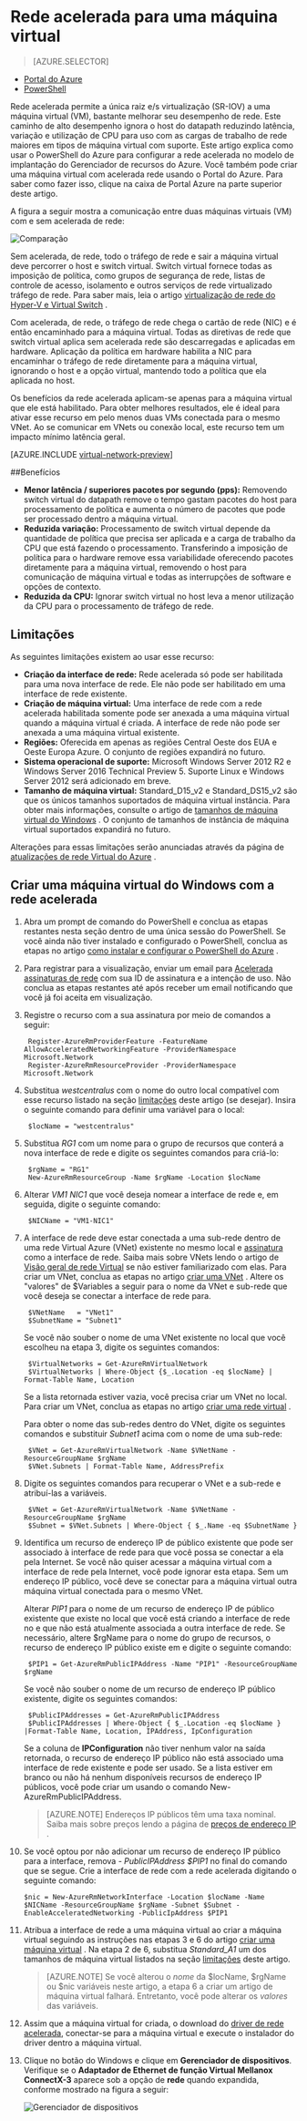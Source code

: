 <properties 
   pageTitle="Acelerada, de rede para uma máquina virtual - PowerShell | Microsoft Azure"
   description="Saiba como configurar a rede acelerada para uma máquina virtual Azure usando o PowerShell."
   services="virtual-network"
   documentationCenter="na"
   authors="jimdial"
   manager="carmonm"
   editor=""
   tags="azure-resource-manager"
/>
<tags 
   ms.service="virtual-network"
   ms.devlang="na"
   ms.topic="article"
   ms.tgt_pltfrm="na"
   ms.workload="infrastructure-services"
   ms.date="09/23/2016"
   ms.author="jdial" />

# <a name="accelerated-networking-for-a-virtual-machine"></a>Rede acelerada para uma máquina virtual

> [AZURE.SELECTOR]
- [Portal do Azure](virtual-network-accelerated-networking-portal.md)
- [PowerShell](virtual-network-accelerated-networking-powershell.md)

Rede acelerada permite a única raiz e/s virtualização (SR-IOV) a uma máquina virtual (VM), bastante melhorar seu desempenho de rede. Este caminho de alto desempenho ignora o host do datapath reduzindo latência, variação e utilização de CPU para uso com as cargas de trabalho de rede maiores em tipos de máquina virtual com suporte. Este artigo explica como usar o PowerShell do Azure para configurar a rede acelerada no modelo de implantação do Gerenciador de recursos do Azure. Você também pode criar uma máquina virtual com acelerada rede usando o Portal do Azure. Para saber como fazer isso, clique na caixa de Portal Azure na parte superior deste artigo.

A figura a seguir mostra a comunicação entre duas máquinas virtuais (VM) com e sem acelerada de rede:

![Comparação](./media/virtual-network-accelerated-networking-powershell/image1.png)

Sem acelerada, de rede, todo o tráfego de rede e sair a máquina virtual deve percorrer o host e switch virtual. Switch virtual fornece todas as imposição de política, como grupos de segurança de rede, listas de controle de acesso, isolamento e outros serviços de rede virtualizado tráfego de rede. Para saber mais, leia o artigo [virtualização de rede do Hyper-V e Virtual Switch](https://technet.microsoft.com/library/jj945275.aspx) .

Com acelerada, de rede, o tráfego de rede chega o cartão de rede (NIC) e é então encaminhado para a máquina virtual. Todas as diretivas de rede que switch virtual aplica sem acelerada rede são descarregadas e aplicadas em hardware. Aplicação da política em hardware habilita a NIC para encaminhar o tráfego de rede diretamente para a máquina virtual, ignorando o host e a opção virtual, mantendo todo a política que ela aplicada no host.

Os benefícios da rede acelerada aplicam-se apenas para a máquina virtual que ele está habilitado. Para obter melhores resultados, ele é ideal para ativar esse recurso em pelo menos duas VMs conectada para o mesmo VNet.  Ao se comunicar em VNets ou conexão local, este recurso tem um impacto mínimo latência geral.

[AZURE.INCLUDE [virtual-network-preview](../../includes/virtual-network-preview.md)]

##<a name="benefits"></a>Benefícios

- **Menor latência / superiores pacotes por segundo (pps):** Removendo switch virtual do datapath remove o tempo gastam pacotes do host para processamento de política e aumenta o número de pacotes que pode ser processado dentro a máquina virtual.
- **Reduzida variação:** Processamento de switch virtual depende da quantidade de política que precisa ser aplicada e a carga de trabalho da CPU que está fazendo o processamento. Transferindo a imposição de política para o hardware remove essa variabilidade oferecendo pacotes diretamente para a máquina virtual, removendo o host para comunicação de máquina virtual e todas as interrupções de software e opções de contexto.
- **Reduzida da CPU:** Ignorar switch virtual no host leva a menor utilização da CPU para o processamento de tráfego de rede.

## <a name="limitations"></a>Limitações

As seguintes limitações existem ao usar esse recurso:
 
- **Criação da interface de rede:** Rede acelerada só pode ser habilitada para uma nova interface de rede.  Ele não pode ser habilitado em uma interface de rede existente.
- **Criação de máquina virtual:** Uma interface de rede com a rede acelerada habilitada somente pode ser anexada a uma máquina virtual quando a máquina virtual é criada. A interface de rede não pode ser anexada a uma máquina virtual existente.
- **Regiões:** Oferecida em apenas as regiões Central Oeste dos EUA e Oeste Europa Azure. O conjunto de regiões expandirá no futuro.
- **Sistema operacional de suporte:** Microsoft Windows Server 2012 R2 e Windows Server 2016 Technical Preview 5. Suporte Linux e Windows Server 2012 será adicionado em breve.
- **Tamanho de máquina virtual:** Standard_D15_v2 e Standard_DS15_v2 são que os únicos tamanhos suportados de máquina virtual instância. Para obter mais informações, consulte o artigo de [tamanhos de máquina virtual do Windows](../virtual-machines/virtual-machines-windows-sizes.md) . O conjunto de tamanhos de instância de máquina virtual suportados expandirá no futuro.

Alterações para essas limitações serão anunciadas através da página de [atualizações de rede Virtual do Azure](https://azure.microsoft.com/updates/accelerated-networking-in-preview) .

## <a name="create-a-windows-vm-with-accelerated-networking"></a>Criar uma máquina virtual do Windows com a rede acelerada

1. Abra um prompt de comando do PowerShell e conclua as etapas restantes nesta seção dentro de uma única sessão do PowerShell. Se você ainda não tiver instalado e configurado o PowerShell, conclua as etapas no artigo [como instalar e configurar o PowerShell do Azure](../powershell-install-configure.md) .
2. Para registrar para a visualização, enviar um email para [Acelerada assinaturas de rede](mailto:axnpreview@microsoft.com?subject=Request%20to%20enable%20subscription%20%3csubscription%20id%3e) com sua ID de assinatura e a intenção de uso. Não conclua as etapas restantes até após receber um email notificando que você já foi aceita em visualização.
3. Registre o recurso com a sua assinatura por meio de comandos a seguir:

        Register-AzureRmProviderFeature -FeatureName AllowAcceleratedNetworkingFeature -ProviderNamespace Microsoft.Network
        Register-AzureRmResourceProvider -ProviderNamespace Microsoft.Network

4. Substitua *westcentralus* com o nome do outro local compatível com esse recurso listado na seção [limitações](#limitations) deste artigo (se desejar). Insira o seguinte comando para definir uma variável para o local:

        $locName = "westcentralus"

5. Substitua *RG1* com um nome para o grupo de recursos que conterá a nova interface de rede e digite os seguintes comandos para criá-lo:

        $rgName = "RG1"
        New-AzureRmResourceGroup -Name $rgName -Location $locName

6. Alterar *VM1 NIC1* que você deseja nomear a interface de rede e, em seguida, digite o seguinte comando:

        $NICName = "VM1-NIC1"

7. A interface de rede deve estar conectada a uma sub-rede dentro de uma rede Virtual Azure (VNet) existente no mesmo local e [assinatura](../azure-glossary-cloud-terminology.md#subscription) como a interface de rede. Saiba mais sobre VNets lendo o artigo de [Visão geral de rede Virtual](virtual-networks-overview.md) se não estiver familiarizado com elas. Para criar um VNet, conclua as etapas no artigo [criar uma VNet](virtual-networks-create-vnet-arm-ps.md) . Altere os "valores" de $Variables a seguir para o nome da VNet e sub-rede que você deseja se conectar a interface de rede para.

        $VNetName   = "VNet1"
        $SubnetName = "Subnet1"

    Se você não souber o nome de uma VNet existente no local que você escolheu na etapa 3, digite os seguintes comandos:
        
        $VirtualNetworks = Get-AzureRmVirtualNetwork
        $VirtualNetworks | Where-Object {$_.Location -eq $locName} | Format-Table Name, Location
        
    Se a lista retornada estiver vazia, você precisa criar um VNet no local. Para criar um VNet, conclua as etapas no artigo [criar uma rede virtual](virtual-networks-create-vnet-arm-ps.md) .

    Para obter o nome das sub-redes dentro do VNet, digite os seguintes comandos e substituir *Subnet1* acima com o nome de uma sub-rede:
        
        $VNet = Get-AzureRmVirtualNetwork -Name $VNetName -ResourceGroupName $rgName
        $VNet.Subnets | Format-Table Name, AddressPrefix

8. Digite os seguintes comandos para recuperar o VNet e a sub-rede e atribuí-las a variáveis.

        $VNet = Get-AzureRmVirtualNetwork -Name $VNetName -ResourceGroupName $rgName
        $Subnet = $VNet.Subnets | Where-Object { $_.Name -eq $SubnetName }

9. Identifica um recurso de endereço IP de público existente que pode ser associado à interface de rede para que você possa se conectar a ela pela Internet. Se você não quiser acessar a máquina virtual com a interface de rede pela Internet, você pode ignorar esta etapa. Sem um endereço IP público, você deve se conectar para a máquina virtual outra máquina virtual conectada para o mesmo VNet. 

    Alterar *PIP1* para o nome de um recurso de endereço IP de público existente que existe no local que você está criando a interface de rede no e que não está atualmente associada a outra interface de rede. Se necessário, altere $rgName para o nome do grupo de recursos, o recurso de endereço IP público existe em e digite o seguinte comando:

        $PIP1 = Get-AzureRmPublicIPAddress -Name "PIP1" -ResourceGroupName $rgName

    Se você não souber o nome de um recurso de endereço IP público existente, digite os seguintes comandos:

        $PublicIPAddresses = Get-AzureRmPublicIPAddress
        $PublicIPAddresses | Where-Object { $_.Location -eq $locName } |Format-Table Name, Location, IPAddress, IpConfiguration

    Se a coluna de **IPConfiguration** não tiver nenhum valor na saída retornada, o recurso de endereço IP público não está associado uma interface de rede existente e pode ser usado. Se a lista estiver em branco ou não há nenhum disponíveis recursos de endereço IP públicos, você pode criar um usando o comando New-AzureRmPublicIPAddress.

    >[AZURE.NOTE] Endereços IP públicos têm uma taxa nominal. Saiba mais sobre preços lendo a página de [preços de endereço IP](https://azure.microsoft.com/pricing/details/ip-addresses) .
10. Se você optou por não adicionar um recurso de endereço IP público para a interface, remova *- PublicIPAddress $PIP1* no final do comando que se segue. Crie a interface de rede com a rede acelerada digitando o seguinte comando:

        $nic = New-AzureRmNetworkInterface -Location $locName -Name $NICName -ResourceGroupName $rgName -Subnet $Subnet -EnableAcceleratedNetworking -PublicIpAddress $PIP1 

11. Atribua a interface de rede a uma máquina virtual ao criar a máquina virtual seguindo as instruções nas etapas 3 e 6 do artigo [criar uma máquina virtual](../virtual-machines/virtual-machines-windows-ps-create.md) . Na etapa 2 de 6, substitua *Standard_A1* um dos tamanhos de máquina virtual listados na seção [limitações](#limitations) deste artigo.

    >[AZURE.NOTE] Se você alterou o *nome* da $locName, $rgName ou $nic variáveis neste artigo, a etapa 6 a criar um artigo de máquina virtual falhará. Entretanto, você pode alterar os *valores* das variáveis.

12. Assim que a máquina virtual for criada, o download do [driver de rede acelerada](https://gallery.technet.microsoft.com/Azure-Accelerated-471b5d84), conectar-se para a máquina virtual e execute o instalador do driver dentro a máquina virtual.

13. Clique no botão do Windows e clique em **Gerenciador de dispositivos**. Verifique se o **Adaptador de Ethernet de função Virtual Mellanox ConnectX-3** aparece sob a opção de **rede** quando expandida, conforme mostrado na figura a seguir:

    ![Gerenciador de dispositivos](./media/virtual-network-accelerated-networking-powershell/image2.png)